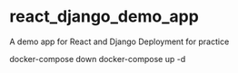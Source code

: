 # react_django_demo_app
A demo app for React and Django Deployment for practice

docker-compose down
docker-compose up -d
